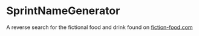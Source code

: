 # SprintNameGenerator
A reverse search for the fictional food and drink found on [fiction-food.com](http://www.fiction-food.com)
